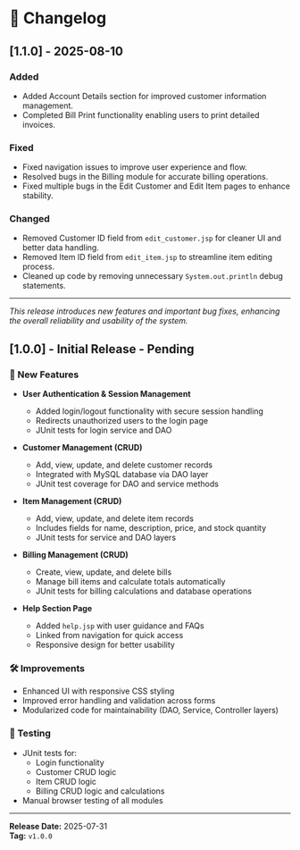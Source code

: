 # 📜 Changelog

## [1.1.0] - 2025-08-10

### Added
- Added Account Details section for improved customer information management.
- Completed Bill Print functionality enabling users to print detailed invoices.

### Fixed
- Fixed navigation issues to improve user experience and flow.
- Resolved bugs in the Billing module for accurate billing operations.
- Fixed multiple bugs in the Edit Customer and Edit Item pages to enhance stability.

### Changed
- Removed Customer ID field from `edit_customer.jsp` for cleaner UI and better data handling.
- Removed Item ID field from `edit_item.jsp` to streamline item editing process.
- Cleaned up code by removing unnecessary `System.out.println` debug statements.

---

*This release introduces new features and important bug fixes, enhancing the overall reliability and usability of the system.*
## [1.0.0] - Initial Release - Pending

### 🚀 New Features
- **User Authentication & Session Management**
    - Added login/logout functionality with secure session handling
    - Redirects unauthorized users to the login page
    - JUnit tests for login service and DAO

- **Customer Management (CRUD)**
    - Add, view, update, and delete customer records
    - Integrated with MySQL database via DAO layer
    - JUnit test coverage for DAO and service methods

- **Item Management (CRUD)**
    - Add, view, update, and delete item records
    - Includes fields for name, description, price, and stock quantity
    - JUnit tests for service and DAO layers

- **Billing Management (CRUD)**
    - Create, view, update, and delete bills
    - Manage bill items and calculate totals automatically
    - JUnit tests for billing calculations and database operations

- **Help Section Page**
    - Added `help.jsp` with user guidance and FAQs
    - Linked from navigation for quick access
    - Responsive design for better usability

### 🛠 Improvements
- Enhanced UI with responsive CSS styling
- Improved error handling and validation across forms
- Modularized code for maintainability (DAO, Service, Controller layers)

### 🧪 Testing
- JUnit tests for:
    - Login functionality
    - Customer CRUD logic
    - Item CRUD logic
    - Billing CRUD logic and calculations
- Manual browser testing of all modules

---

**Release Date:** 2025-07-31  
**Tag:** `v1.0.0`
